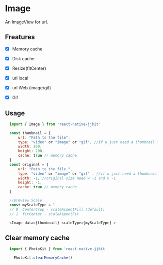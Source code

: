 # Image

An ImageView for url.

## **Freatures**

- [x] Memory cache
- [x] Disk cache
- [x] Resize(fitCenter)
- [x] url local 
- [x] url Web (image/gif)
- [x] Gif


## **Usage**

```javascript
  import { Image } from 'react-native-jjkit'

  const thumbnail = {
      url: "Path to the file",
      type: "video" or "image" or "gif", //if u just need a thumbnail for gif, use image 
      width: 200, 
      height: 200,
      cache: true // memory cache
  }
  const original = {
      url: "Path to the file ",
      type: "video" or "image" or "gif" , //if u just need a thumbnail for gif, use image
      width: -1, //original size need w -1 and h -1
      height: -1,  
      cache: true // memory cache
  }

  //preview Scale 
  const myScaleType = 1
  // 0  CenterCrop - scaleAspectFill (default)
  // 1  fitCenter - scaleAspectFit

  <Image data={thumbnail} scaleType={myScaleType} >

```


## **Clear memory cache**

```javascript
  import { PhotoKit } from 'react-native-jjkit'

    PhotoKit.clearMemoryCache()

```
